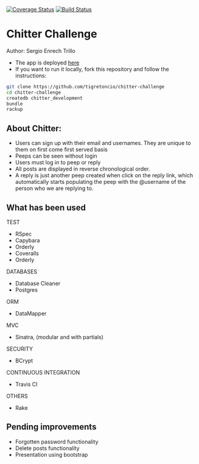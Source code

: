 [![Coverage Status](https://coveralls.io/repos/github/tigretoncio/chitter-challenge/badge.svg?branch=master)](https://coveralls.io/github/tigretoncio/chitter-challenge?branch=master) [![Build Status](https://travis-ci.org/tigretoncio/chitter-challenge.svg?branch=master)](https://travis-ci.org/tigretoncio/chitter-challenge)

Chitter Challenge
=================

Author: Sergio Enrech Trillo


* The app is deployed [here](https://cheeter-challenge-sergio.herokuapp.com)
* If you want to run it locally, fork this repository and follow the instructions:

```sh
git clone https://github.com/tigretoncio/chitter-challenge
cd chitter-challenge
createdb chitter_development
bundle
rackup
```

About Chitter:
------

* Users can sign up with their email and usernames.  They are unique to them on first come first served basis
* Peeps can be seen without login
* Users must log in to peep or reply
* All posts are displayed in reverse chronological order.
* A reply is just another peep created when click on the reply link, which automatically starts populating the peep with the @username of the person who we are replying to.


What has been used
------
TEST

* RSpec
* Capybara
* Orderly
* Coveralls
* Orderly

DATABASES

* Database Cleaner
* Postgres

ORM

* DataMapper

MVC

* Sinatra, (modular and with partials)

SECURITY

* BCrypt

CONTINUOUS INTEGRATION

* Travis CI

OTHERS

* Rake



Pending improvements
-------------
* Forgotten password functionality
* Delete posts functionality
* Presentation using bootstrap

